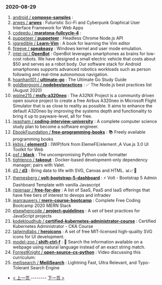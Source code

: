 ### 2020-08-29 
1. [
        android /
**compose-samples**](https://github.com/android/compose-samples) : 
1. [
        arwes /
**arwes**](https://github.com/arwes/arwes) : Futuristic Sci-Fi and Cyberpunk Graphical User Interface Framework for Web Apps
1. [
        codeedu /
**maratona-fullcycle-4**](https://github.com/codeedu/maratona-fullcycle-4) : 
1. [
        puppeteer /
**puppeteer**](https://github.com/puppeteer/puppeteer) : Headless Chrome Node.js API
1. [
        iggredible /
**Learn-Vim**](https://github.com/iggredible/Learn-Vim) : A book for learning the Vim editor
1. [
        fireeye /
**speakeasy**](https://github.com/fireeye/speakeasy) : Windows kernel and user mode emulation.
1. [
        intel-isl /
**OpenBot**](https://github.com/intel-isl/OpenBot) : OpenBot leverages smartphones as brains for low-cost robots. We have designed a small electric vehicle that costs about $50 and serves as a robot body. Our software stack for Android smartphones supports advanced robotics workloads such as person following and real-time autonomous navigation.
1. [
        hoanhan101 /
**ultimate-go**](https://github.com/hoanhan101/ultimate-go) : The Ultimate Go Study Guide
1. [
        goldbergyoni /
**nodebestpractices**](https://github.com/goldbergyoni/nodebestpractices) : ✅ The Node.js best practices list (August 2020)
1. [
        wpine215 /
**msfs-a320neo**](https://github.com/wpine215/msfs-a320neo) : The A32NX Project is a community driven open source project to create a free Airbus A320neo in Microsoft Flight Simulator that is as close to reality as possible. It aims to enhance the default A320neo by improving the systems depth and functionality to bring it up to payware-level, all for free.
1. [
        jwasham /
**coding-interview-university**](https://github.com/jwasham/coding-interview-university) : A complete computer science study plan to become a software engineer.
1. [
        EbookFoundation /
**free-programming-books**](https://github.com/EbookFoundation/free-programming-books) : 📚 Freely available programming books
1. [
        kkbjs /
**element3**](https://github.com/kkbjs/element3) : (WIP)fork from ElemeFE/element ,A Vue.js 3.0 UI Toolkit for Web
1. [
        psf /
**black**](https://github.com/psf/black) : The uncompromising Python code formatter
1. [
        tightenco /
**takeout**](https://github.com/tightenco/takeout) : Docker-based development-only dependency manager; pairs with Valet.
1. [
        d3 /
**d3**](https://github.com/d3/d3) : Bring data to life with SVG, Canvas and HTML. 📊📈🎉
1. [
        themesberg /
**volt-bootstrap-5-dashboard**](https://github.com/themesberg/volt-bootstrap-5-dashboard) : ⚡️ Volt - Bootstrap 5 Admin Dashboard Template with vanilla Javascript
1. [
        ripienaar /
**free-for-dev**](https://github.com/ripienaar/free-for-dev) : A list of SaaS, PaaS and IaaS offerings that have free tiers of interest to devops and infradev
1. [
        jeanrauwers /
**mern-course-bootcamp**](https://github.com/jeanrauwers/mern-course-bootcamp) : Complete Free Coding Bootcamp 2020 MERN Stack
1. [
        elsewhencode /
**project-guidelines**](https://github.com/elsewhencode/project-guidelines) : A set of best practices for JavaScript projects
1. [
        kodekloudhub /
**certified-kubernetes-administrator-course**](https://github.com/kodekloudhub/certified-kubernetes-administrator-course) : Certified Kubernetes Administrator - CKA Course
1. [
        tailwindlabs /
**heroicons**](https://github.com/tailwindlabs/heroicons) : A set of free MIT-licensed high-quality SVG icons for UI development.
1. [
        model-zoo /
**shift-ctrl-f**](https://github.com/model-zoo/shift-ctrl-f) : 🔎 Search the information available on a webpage using natural language instead of an exact string match.
1. [
        ForrestKnight /
**open-source-cs-python**](https://github.com/ForrestKnight/open-source-cs-python) : Video discussing this curriculum:
1. [
        meilisearch /
**MeiliSearch**](https://github.com/meilisearch/MeiliSearch) : Lightning Fast, Ultra Relevant, and Typo-Tolerant Search Engine 

- [ < 上一页 ](https://github.com/able8/github-trending-daily-record/blob/master/2020-08-28.md) -------- [ 下一页 > ](https://github.com/able8/github-trending-daily-record/blob/master/2020-08-30.md)